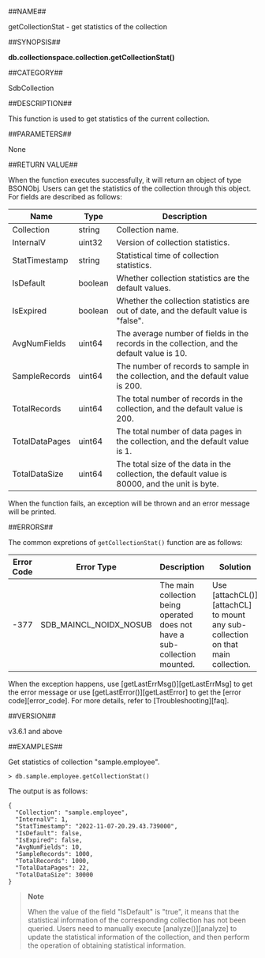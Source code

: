 ##NAME##

getCollectionStat - get statistics of the collection

##SYNOPSIS##

**db.collectionspace.collection.getCollectionStat()**

##CATEGORY##

SdbCollection

##DESCRIPTION##

This function is used to get statistics of the current collection.

##PARAMETERS##

None

##RETURN VALUE##

When the function executes successfully, it will return an object of type BSONObj. Users can get the statistics of the collection through this object. For fields are described as follows:

| Name            | Type    | Description                                                                                       |
| --------------- | ------- | ------------------------------------------------------------------------------------------------- |
| Collection      | string  | Collection name.                                           |
| InternalV       | uint32  | Version of collection statistics.                          |
| StatTimestamp   | string  | Statistical time of collection statistics.                 |
| IsDefault       | boolean | Whether collection statistics are the default values.     |
| IsExpired       | boolean | Whether the collection statistics are out of date, and the default value is "false".            |
| AvgNumFields    | uint64  | The average number of fields in the records in the collection, and the default value is 10.           |
| SampleRecords   | uint64  | The number of records to sample in the collection, and the default value is 200.                      |
| TotalRecords    | uint64  | The total number of records in the collection, and the default value is 200.                          |
| TotalDataPages  | uint64  | The total number of data pages in the collection, and the default value is 1.                         |
| TotalDataSize   | uint64  | The total size of the data in the collection, the default value is 80000, and the unit is byte.       |

When the function fails, an exception will be thrown and an error message will be printed.

##ERRORS##

The common expretions of `getCollectionStat()` function are as follows:

| Error Code | Error Type             | Description                   | Solution                 |
| ---------- | ---------------------- | ------------------------------| ------------------------ |
| -377       | SDB_MAINCL_NOIDX_NOSUB |The main collection being operated does not have a sub-collection mounted. | Use [attachCL()][attachCL] to mount any sub-collection on that main collection. |

When the exception happens, use [getLastErrMsg()][getLastErrMsg] to get the error message or use [getLastError()][getLastError] to get the [error code][error_code]. For more details, refer to [Troubleshooting][faq].

##VERSION##

v3.6.1 and above

##EXAMPLES##

Get statistics of collection "sample.employee".

```lang-javascript
> db.sample.employee.getCollectionStat()
```

The output is as follows:

```lang-json
{
  "Collection": "sample.employee",
  "InternalV": 1,
  "StatTimestamp": "2022-11-07-20.29.43.739000",
  "IsDefault": false,
  "IsExpired": false,
  "AvgNumFields": 10,
  "SampleRecords": 1000,
  "TotalRecords": 1000,
  "TotalDataPages": 22,
  "TotalDataSize": 30000
}
```

>**Note**
>
> When the value of the field "IsDefault" is "true", it means that the statistical information of the corresponding collection has not been queried. Users need to manually execute [analyze()][analyze] to update the statistical information of the collection, and then perform the operation of obtaining statistical information.

[^_^]:
     Links
[analyze]:manual/Manual/Sequoiadb_Command/Sdb/analyze.md
[attachCL]:manual/Manual/Sequoiadb_Command/SdbCollection/attachCL.md
[getLastErrMsg]:manual/Manual/Sequoiadb_Command/Global/getLastErrMsg.md
[getLastError]:manual/Manual/Sequoiadb_Command/Global/getLastError.md
[error_code]:manual/Manual/Sequoiadb_error_code.md
[faq]:manual/FAQ/faq_sdb.md
